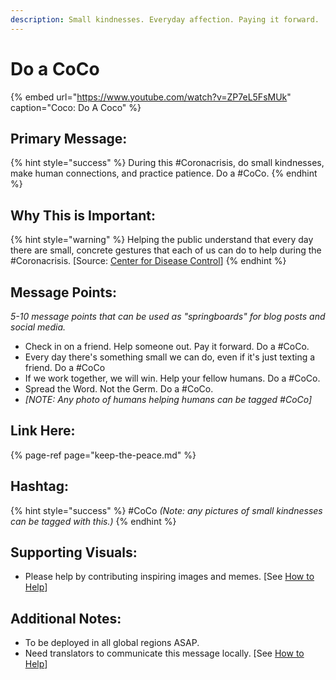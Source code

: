 ```yaml
---
description: Small kindnesses. Everyday affection. Paying it forward.
---
```


# Do a CoCo

{% embed url="https://www.youtube.com/watch?v=ZP7eL5FsMUk" caption="Coco: Do A Coco" %}

## Primary Message:

{% hint style="success" %}
During this \#Coronacrisis, do small kindnesses, make human connections, and practice patience. Do a \#CoCo.
{% endhint %}

## Why This is Important:

{% hint style="warning" %}
Helping the public understand that every day there are small, concrete gestures that each of us can do to help during the \#Coronacrisis. \[Source: [Center for Disease Control](https://www.cdc.gov/flu/pandemic-resources/pdf/workshop.pdf)\]
{% endhint %}

## Message Points:

_5-10 message points that can be used as "springboards" for blog posts and social media._

* Check in on a friend. Help someone out. Pay it forward. Do a \#CoCo.
* Every day there's something small we can do, even if it's just texting a friend. Do a \#CoCo
* If we work together, we will win. Help your fellow humans. Do a \#CoCo.
* Spread the Word. Not the Germ. Do a \#CoCo.
* _\[NOTE: Any photo of humans helping humans can be tagged \#CoCo\]_

## Link Here:

{% page-ref page="keep-the-peace.md" %}

## Hashtag:

{% hint style="success" %}
\#CoCo _\(Note: any pictures of small kindnesses can be tagged with this.\)_
{% endhint %}

## Supporting Visuals:

* Please help by contributing inspiring images and memes. \[See [How to Help](../how-to-help.md)\]

## Additional Notes:

* To be deployed in all global regions ASAP.
* Need translators to communicate this message locally. \[See [How to Help](../how-to-help.md)\]

